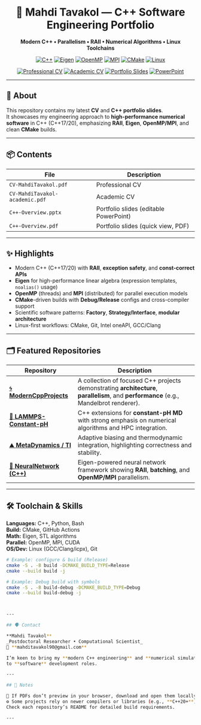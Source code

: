 <h1 align="center">🧭 Mahdi Tavakol — C++ Software Engineering Portfolio</h1>
<p align="center"><strong>Modern C++ • Parallelism • RAII • Numerical Algorithms • Linux Toolchains</strong></p>

<p align="center">
  <a href="#"><img alt="C++" src="https://img.shields.io/badge/C%2B%2B-17%2F20-00599C?logo=c%2B%2B&logoColor=white"></a>
  <a href="#"><img alt="Eigen" src="https://img.shields.io/badge/Eigen-Linear%20Algebra-7E57C2"></a>
  <a href="#"><img alt="OpenMP" src="https://img.shields.io/badge/OpenMP-Parallelism-1E88E5"></a>
  <a href="#"><img alt="MPI" src="https://img.shields.io/badge/MPI-Distributed-00838F"></a>
  <a href="#"><img alt="CMake" src="https://img.shields.io/badge/CMake-Build-064F8C?logo=cmake"></a>
  <a href="#"><img alt="Linux" src="https://img.shields.io/badge/Linux-Dev%20Env-242938?logo=linux&logoColor=white"></a>
</p>

<p align="center">
  <a href="CV-MahdiTavakol.pdf"><img alt="Professional CV" src="https://img.shields.io/badge/Download-Professional%20CV-0F766E?style=for-the-badge&logo=adobeacrobatreader&logoColor=white"></a>
  <a href="CV-MahdiTavakol-academic.pdf"><img alt="Academic CV" src="https://img.shields.io/badge/Download-Academic%20CV-2563EB?style=for-the-badge&logo=adobeacrobatreader&logoColor=white"></a>
  <a href="C++-Overview.pdf"><img alt="Portfolio Slides" src="https://img.shields.io/badge/View-Portfolio%20Slides-7C3AED?style=for-the-badge&logo=googledrive&logoColor=white"></a>
  <a href="C++-Overview.pptx"><img alt="PowerPoint" src="https://img.shields.io/badge/Download-PowerPoint-9333EA?style=for-the-badge&logo=microsoftpowerpoint&logoColor=white"></a>
</p>

---

## 🧩 About

This repository contains my latest **CV** and **C++ portfolio slides**.  
It showcases my engineering approach to **high-performance numerical software** in C++ (C++17/20), emphasizing **RAII**, **Eigen**, **OpenMP/MPI**, and clean **CMake** builds.

---

## 📦 Contents

| File | Description |
|---|---|
| `CV-MahdiTavakol.pdf` | Professional CV |
| `CV-MahdiTavakol-academic.pdf` | Academic CV |
| `C++-Overview.pptx` | Portfolio slides (editable PowerPoint) |
| `C++-Overview.pdf` | Portfolio slides (quick view, PDF) |

---

## ✨ Highlights

- Modern C++ (C++17/20) with **RAII**, **exception safety**, and **const-correct APIs**
- **Eigen** for high-performance linear algebra (expression templates, `noalias()` usage)
- **OpenMP** (threads) and **MPI** (distributed) for parallel execution models
- **CMake**-driven builds with **Debug/Release** configs and cross-compiler support
- Scientific software patterns: **Factory**, **Strategy/Interface**, **modular architecture**
- Linux-first workflows: CMake, Git, Intel oneAPI, GCC/Clang

---

## 🗂 Featured Repositories

| Repository | Description |
|-------------|-------------|
| [🌀 **ModernCppProjects**](https://github.com/MahdiTavakol/ModernCppProjects) | A collection of focused C++ projects demonstrating **architecture**, **parallelism**, and **performance** (e.g., Mandelbrot renderer). |
| [🧪 **LAMMPS-Constant-pH**](https://github.com/MahdiTavakol/LAMMPS-Constant-pH) | C++ extensions for **constant-pH MD** with strong emphasis on numerical algorithms and HPC integration. |
| [⛰️ **MetaDynamics / TI**](https://github.com/MahdiTavakol/lammps-metaAR-10Sep2025) | Adaptive biasing and thermodynamic integration, highlighting correctness and stability. |
| [🧠 **NeuralNetwork (C++)**](https://github.com/MahdiTavakol/ModernCppProjects) | Eigen-powered neural network framework showing **RAII**, **batching**, and **OpenMP/MPI** parallelism. |

---

## 🛠️ Toolchain & Skills

**Languages:** C++, Python, Bash  
**Build:** CMake, GitHub Actions  
**Math:** Eigen, STL algorithms  
**Parallel:** OpenMP, MPI, CUDA  
**OS/Dev:** Linux (GCC/Clang/icpx), Git

```bash
# Example: configure & build (Release)
cmake -S . -B build -DCMAKE_BUILD_TYPE=Release
cmake --build build -j

# Example: Debug build with symbols
cmake -S . -B build-debug -DCMAKE_BUILD_TYPE=Debug
cmake --build build-debug -j



---

## 🗣️ Contact

**Mahdi Tavakol**  
_Postdoctoral Researcher • Computational Scientist_  
📧 **mahditavakol90@gmail.com**

I’m keen to bring my **modern C++ engineering** and **numerical simulation** experience  
to **software** development roles.

---

## 📝 Notes

📄 If PDFs don’t preview in your browser, download and open them locally.  
⚙️ Some projects rely on newer compilers or libraries (e.g., **C++20+**).  
Check each repository’s README for detailed build requirements.

---







